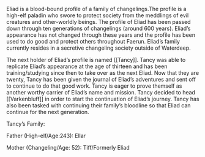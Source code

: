 Eliad is a blood-bound profile of a family of changelings.The profile is a high-elf paladin who swore to protect society from the meddlings of evil creatures and other-worldly beings. The profile of Eliad has been passed down through ten generations of changelings (around 600 years). Eliad’s appearance has not changed through these years and the profile has been used to do good and protect others throughout Faerun. Eliad’s family currently resides in a secretive changeling society outside of Waterdeep.

The next holder of Eliad’s profile is named [[Tancy]]. Tancy was able to replicate Eliad’s appearance at the age of thirteen and has been training/studying since then to take over as the next Eliad. Now that they are twenty, Tancy has been given the journal of Eliad’s adventures and sent off to continue to do that good work. Tancy is eager to prove themself as another worthy carrier of Eliad’s name and mission. Tancy decided to head [[Varkenbluff]] in order to start the continuation of Eliad’s journey. Tancy has also been tasked with continuing their family’s bloodline so that Eliad can continue for the next generation.

  

Tancy’s Family:

Father (High-elf/Age:243): Ellar

Mother (Changeling/Age: 52): Tiff/Formerly Eliad